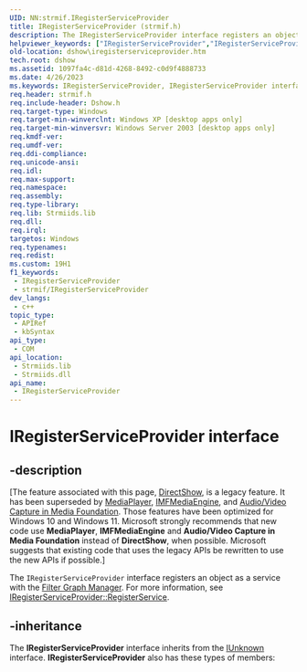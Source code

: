```yaml
---
UID: NN:strmif.IRegisterServiceProvider
title: IRegisterServiceProvider (strmif.h)
description: The IRegisterServiceProvider interface registers an object as a service with the Filter Graph Manager. For more information, see IRegisterServiceProvider::RegisterService.
helpviewer_keywords: ["IRegisterServiceProvider","IRegisterServiceProvider interface [DirectShow]","IRegisterServiceProvider interface [DirectShow]","described","IRegisterServiceProviderInterface","dshow.iregisterserviceprovider","strmif/IRegisterServiceProvider"]
old-location: dshow\iregisterserviceprovider.htm
tech.root: dshow
ms.assetid: 1097fa4c-d81d-4268-8492-c0d9f4888733
ms.date: 4/26/2023
ms.keywords: IRegisterServiceProvider, IRegisterServiceProvider interface [DirectShow], IRegisterServiceProvider interface [DirectShow],described, IRegisterServiceProviderInterface, dshow.iregisterserviceprovider, strmif/IRegisterServiceProvider
req.header: strmif.h
req.include-header: Dshow.h
req.target-type: Windows
req.target-min-winverclnt: Windows XP [desktop apps only]
req.target-min-winversvr: Windows Server 2003 [desktop apps only]
req.kmdf-ver: 
req.umdf-ver: 
req.ddi-compliance: 
req.unicode-ansi: 
req.idl: 
req.max-support: 
req.namespace: 
req.assembly: 
req.type-library: 
req.lib: Strmiids.lib
req.dll: 
req.irql: 
targetos: Windows
req.typenames: 
req.redist: 
ms.custom: 19H1
f1_keywords:
 - IRegisterServiceProvider
 - strmif/IRegisterServiceProvider
dev_langs:
 - c++
topic_type:
 - APIRef
 - kbSyntax
api_type:
 - COM
api_location:
 - Strmiids.lib
 - Strmiids.dll
api_name:
 - IRegisterServiceProvider
---
```


# IRegisterServiceProvider interface


## -description

\[The feature associated with this page, [DirectShow](/windows/win32/directshow/directshow), is a legacy feature. It has been superseded by [MediaPlayer](/uwp/api/Windows.Media.Playback.MediaPlayer), [IMFMediaEngine](/windows/win32/api/mfmediaengine/nn-mfmediaengine-imfmediaengine), and [Audio/Video Capture in Media Foundation](windows/win32/medfound/audio-video-capture-in-media-foundation). Those features have been optimized for Windows 10 and Windows 11. Microsoft strongly recommends that new code use **MediaPlayer**, **IMFMediaEngine** and **Audio/Video Capture in Media Foundation** instead of **DirectShow**, when possible. Microsoft suggests that existing code that uses the legacy APIs be rewritten to use the new APIs if possible.\]

The <code>IRegisterServiceProvider</code> interface registers an object as a service with the <a href="/windows/desktop/DirectShow/filter-graph-manager">Filter Graph Manager</a>. For more information, see <a href="/windows/desktop/api/strmif/nf-strmif-iregisterserviceprovider-registerservice">IRegisterServiceProvider::RegisterService</a>.

## -inheritance

The <b>IRegisterServiceProvider</b> interface inherits from the <a href="/windows/desktop/api/unknwn/nn-unknwn-iunknown">IUnknown</a> interface. <b>IRegisterServiceProvider</b> also has these types of members:

